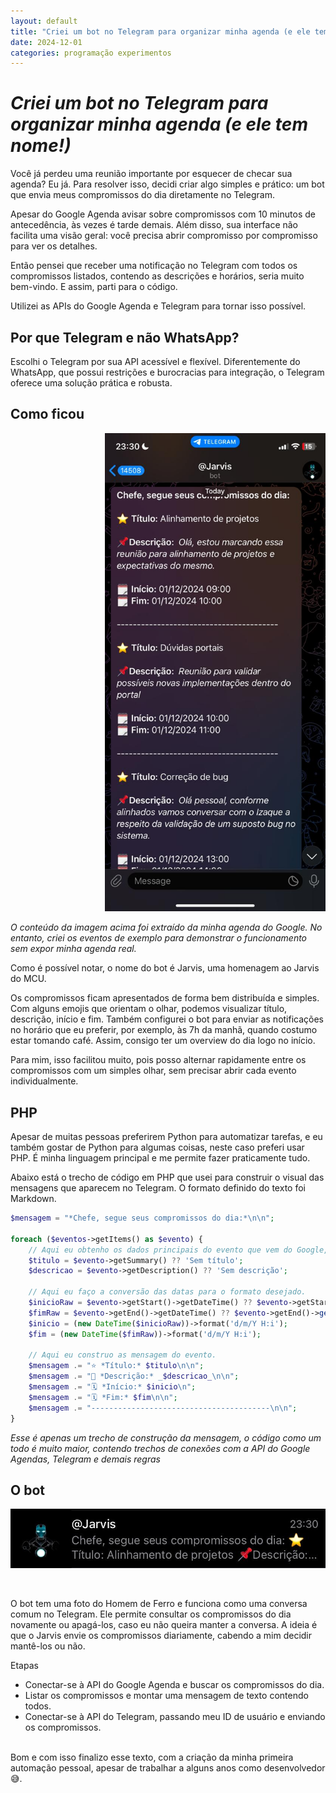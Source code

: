 ```yaml
---
layout: default
title: "Criei um bot no Telegram para organizar minha agenda (e ele tem nome!)"
date: 2024-12-01
categories: programação experimentos
---
```

# _Criei um bot no Telegram para organizar minha agenda (e ele tem nome!)_

Você já perdeu uma reunião importante por esquecer de checar sua agenda? Eu já. Para resolver isso, decidi criar algo simples e prático: um bot que envia meus compromissos do dia diretamente no Telegram.

Apesar do Google Agenda avisar sobre compromissos com 10 minutos de antecedência, às vezes é tarde demais. Além disso, sua interface não facilita uma visão geral: você precisa abrir compromisso por compromisso para ver os detalhes.

Então pensei que receber uma notificação no Telegram com todos os compromissos listados, contendo as descrições e horários, seria muito bem-vindo. E assim, parti para o código.

Utilizei as APIs do Google Agenda e Telegram para tornar isso possível.

## Por que Telegram e não WhatsApp?

Escolhi o Telegram por sua API acessível e flexível. Diferentemente do WhatsApp, que possui restrições e burocracias para integração, o Telegram oferece uma solução prática e robusta.

## Como ficou

<img src="https://raw.githubusercontent.com/IzaqueL95/IzaqueL95.github.io/refs/heads/master/assets/img/telegram.jpeg" alt="Descrição da Imagem" style="max-width: 70%; height: auto;margin-left:30%">

_*O conteúdo da imagem acima foi extraído da minha agenda do Google. No entanto, criei os eventos de exemplo para demonstrar o funcionamento sem expor minha agenda real.*_

Como é possível notar, o nome do bot é Jarvis, uma homenagem ao Jarvis do MCU.

Os compromissos ficam apresentados de forma bem distribuída e simples. Com alguns emojis que orientam o olhar, podemos visualizar título, descrição, início e fim. Também configurei o bot para enviar as notificações no horário que eu preferir, por exemplo, às 7h da manhã, quando costumo estar tomando café. Assim, consigo ter um overview do dia logo no início.

Para mim, isso facilitou muito, pois posso alternar rapidamente entre os compromissos com um simples olhar, sem precisar abrir cada evento individualmente.

## PHP

Apesar de muitas pessoas preferirem Python para automatizar tarefas, e eu também gostar de Python para algumas coisas, neste caso preferi usar PHP. É minha linguagem principal e me permite fazer praticamente tudo.

Abaixo está o trecho de código em PHP que usei para construir o visual das mensagens que aparecem no Telegram. O formato definido do texto foi Markdown.

```php
$mensagem = "*Chefe, segue seus compromissos do dia:*\n\n"; 

foreach ($eventos->getItems() as $evento) {
    // Aqui eu obtenho os dados principais do evento que vem do Google, ou defino valores padrão.
    $titulo = $evento->getSummary() ?? 'Sem título';
    $descricao = $evento->getDescription() ?? 'Sem descrição';

    // Aqui eu faço a conversão das datas para o formato desejado.
    $inicioRaw = $evento->getStart()->getDateTime() ?? $evento->getStart()->getDate();
    $fimRaw = $evento->getEnd()->getDateTime() ?? $evento->getEnd()->getDate();
    $inicio = (new DateTime($inicioRaw))->format('d/m/Y H:i'); 
    $fim = (new DateTime($fimRaw))->format('d/m/Y H:i'); 

    // Aqui eu construo as mensagem do evento.
    $mensagem .= "⭐ *Título:* $titulo\n\n";
    $mensagem .= "📌 *Descrição:* _$descricao_\n\n";
    $mensagem .= "🗓️ *Início:* $inicio\n";
    $mensagem .= "🗓️ *Fim:* $fim\n\n";
    $mensagem .= "----------------------------------------\n\n";
}

```
_*Esse é apenas um trecho de construção da mensagem, o código como um todo é muito maior, contendo trechos de conexões com a API do Google Agendas, Telegram e demais regras*_

## O bot

<img src="https://raw.githubusercontent.com/IzaqueL95/IzaqueL95.github.io/refs/heads/master/assets/img/tlg.jpeg" 
     alt="Descrição da Imagem" 
     style="max-width: 100%; height: auto;">

<br>

O bot tem uma foto do Homem de Ferro e funciona como uma conversa comum no Telegram. Ele permite consultar os compromissos do dia novamente ou apagá-los, caso eu não queira manter a conversa. A ideia é que o Jarvis envie os compromissos diariamente, cabendo a mim decidir mantê-los ou não.

Etapas
- Conectar-se à API do Google Agenda e buscar os compromissos do dia.
- Listar os compromissos e montar uma mensagem de texto contendo todos.
- Conectar-se à API do Telegram, passando meu ID de usuário e enviando os compromissos.

<br>
Bom e com isso finalizo esse texto, com a criação da minha primeira automação pessoal, apesar de trabalhar a alguns anos como desenvolvedor 😅. 